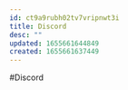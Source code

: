 ```yaml
---
id: ct9a9rubh02tv7vripnwt3i
title: Discord
desc: ""
updated: 1655661644849
created: 1655661637449
---
```


#Discord
